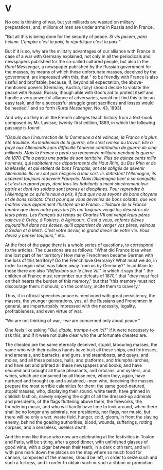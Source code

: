# V

No one is thinking of war, but yet milliards are wasted on military preparations, and, millions of men are under arms in Russia and in France.

"But all this is being done for the security of peace. *Si vis pacem, para helium. L'empire c'est la paix, la république c'est la paix.*"

But if it is so, why are the military advantages of our alliance with France in case of a war with Germany explained, not only in all the periodicals and newspapers published for the so-called cultured people, but also in the *Rural Messenger*, a newspaper published by the Russian government for the masses, by means of which these unfortunate masses, deceived by the government, are impressed with this, that " to be friendly with France is also useful and profitable, because, if, beyond all expectation, the above-mentioned powers (Germany, Austria, Italy) should decide to violate the peace with Russia, Russia, though able with God's aid to protect itself and handle a very powerful alliance of adversaries, would not find this to be an easy task, and for a successful struggle great sacrifices and losses would be needed," and so forth (*Rural Messenger*, No. 43, 1893).

And why do they in all the French colleges teach history from a text-book composed by Mr. Lavisse, twenty-first edition, 1889, in which the following passage is found:

"*Depuis que l'insurrection de la Commune a été vaincue, la France n'a plus été troublée. Au lendemain de la guerre, elle s'est remise au travail. Elle a payé aux Allemands sans difficulté l'énorme contribution de guerre de cinq milliards. Mais la France a perdu sa renommée militaire pendant la guerre de 1870. Elle a perdu une partie de son territoire. Plus de quinze cents mille hommes, qui habitaient nos départements die Haut Rhin, du Bas Rhin et de la Moselle, et qui étaient de bons Français, ont été obligés de devenir Allemands. Ils ne sont pas résignés a leur sort. Ils détestent l'Allemagne; ils espèrent toujours redevenir Français. Mais l'Allemagne tient a sa conquête, et e'est un grand pays, dont tous les habitants aiment sincèrement leur patrie et dont les soldats sont braves et disciplines. Pour reprendre à l'Allemagne ce qu'elle nous a pris, il faut que nous soyons de bons citoyens et de bons soldats. C'est pour que vous deveniez de bons soldats, que vos maitres vous apprennent l'histoire de la France. L'histoire de la France montre que dans notre pays les fils ont toujours vengé les désastres de leurs pères. Les Français du temps de Charles VII ont vengé leurs pères vaincus à Crécy, à Poitiers, à Agincourt. C'est à vous, enfants élèves aujourd'hui dans nos écoles, qu'il appartient de venger vos pères, vaincus à Sedan et à Metz. C'est votre devoir, le grand devoir de votre vie. Vous devez у penser toujours,*" etc.

At the foot of the page there is a whole series of questions, to correspond to the articles. The questions are as follows: "What did France lose when she lost part of her territory? How many Frenchmen became German with the loss of this territory? Do the French love Germany? What must we do, in order to regain what was taken away from us by Germany?" In addition to these there are also "*Réflexions sur le Livre VII*," in which it says that " the children of France must remember our defeats of 1870," that "they must feel on their hearts the burden of this memory," but that "this memory must not discourage them: it should, on the contrary, incite them to bravery."

Thus, if in official speeches peace is mentioned with great persistency, the masses, the younger generations, yes, all the Russians and Frenchmen in general, are imperturbably impressed with the necessity, legality, profitableness, and even virtue of war.

"We are not thinking of war,--we are concerned only about peace."

One feels like asking "*Qui, diable, trompe-t-on ici?*" if it were necessary to ask this, and if it were not quite clear who the unfortunate cheated are.

The cheated are the same eternally deceived, stupid, labouring masses, the same who with their callous hands have built all these ships, and fortresses, and arsenals, and barracks, and guns, and steamboats, and quays, and moles, and all these palaces, halls, and platforms, and triumphal arches; and have set and printed all these newspapers and books; and have secured and brought all those pheasants, and ortolans, and oysters, and wines, which are consumed by all those men, whom they, again, have nurtured and brought up and sustained,--men who, deceiving the masses, prepare the most terrible calamities for them; the same good-natured, stupid masses, who, displaying their sound, white teeth, have grinned in childish fashion, naively enjoying the sight of all the dressed-up admirals and presidents, of the flags fluttering above them, the fireworks, the thundering music, and who will hardly have time to look around, when there shall be no longer any admirals, nor presidents, nor flags, nor music, but there will be only a wet, waste field, hunger, cold, gloom, in front the slaying enemy, behind the goading authorities, blood, wounds, sufferings, rotting corpses, and a senseless, useless death.

And the men like those who now are celebrating at the festivities in Toulon and Paris, will be sitting, after a good dinner, with unfinished glasses of good wine, with a cigar between their teeth, in a dark cloth tent, and will with pins mark down the places on the map where so much food for cannon, composed of the masses, should be left, in order to seize such and such a fortress, and in order to obtain such or such a ribbon or promotion.
